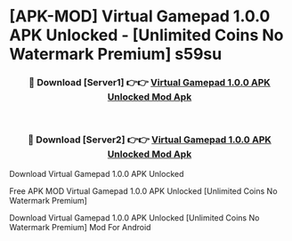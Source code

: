 # [APK-MOD] Virtual Gamepad 1.0.0 APK Unlocked - [Unlimited Coins No Watermark Premium] s59su



<div align="center">
<h3>🔴 Download [Server1] 👉👉 <a href="https://momento.my/?title=Virtual_Gamepad_1.0.0_APK_Unlocked">Virtual Gamepad 1.0.0 APK Unlocked Mod Apk</a></h3><br>

<h3>🔴 Download [Server2] 👉👉 <a href="https://momento.my/?title=Virtual_Gamepad_1.0.0_APK_Unlocked">Virtual Gamepad 1.0.0 APK Unlocked Mod Apk</a></h3>
</div>



Download Virtual Gamepad 1.0.0 APK Unlocked 

Free APK MOD Virtual Gamepad 1.0.0 APK Unlocked [Unlimited Coins No Watermark Premium]

Download Virtual Gamepad 1.0.0 APK Unlocked [Unlimited Coins No Watermark Premium] Mod For Android
